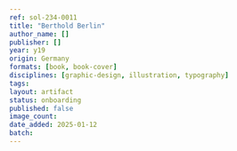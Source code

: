 ```yaml
---
ref: sol-234-0011
title: "Berthold Berlin"
author_name: []
publisher: []
year: y19
origin: Germany
formats: [book, book-cover]
disciplines: [graphic-design, illustration, typography]
tags:
layout: artifact
status: onboarding
published: false
image_count:
date_added: 2025-01-12
batch:
---
```

